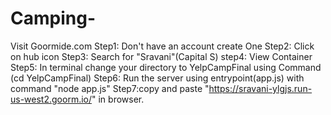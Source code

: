 # Camping-
Visit Goormide.com 
Step1: Don't have an account create One
Step2: Click on hub icon
Step3: Search for "Sravani"(Capital S)
step4: View Container
Step5: In terminal change your directory to YelpCampFinal using Command (cd YelpCampFinal)
Step6: Run the server using entrypoint(app.js) with command "node app.js"
Step7:copy and paste   "https://sravani-ylgjs.run-us-west2.goorm.io/" in browser.
